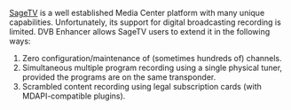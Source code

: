 [SageTV](http://www.sagetv.com/) is a well established Media Center platform with many unique capabilities.
Unfortunately, its support for digital broadcasting recording is limited.
DVB Enhancer allows SageTV users to extend it in the following ways:
  1. Zero configuration/maintenance of (sometimes hundreds of) channels.
  1. Simultaneous multiple program recording using a single physical tuner, provided the programs are on the same transponder.
  1. Scrambled content recording using legal subscription cards (with MDAPI-compatible plugins).